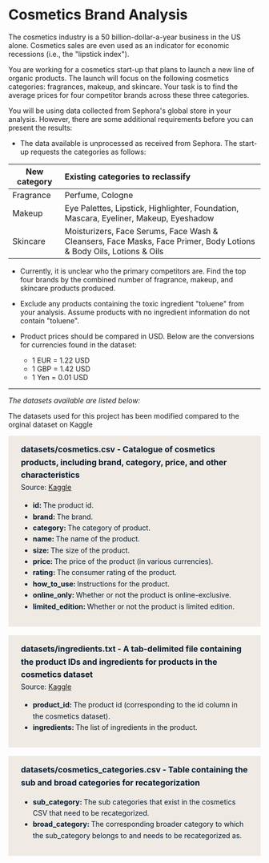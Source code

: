 # Cosmetics Brand Analysis
<p>The cosmetics industry is a 50 billion-dollar-a-year business in the US alone. Cosmetics sales are even used as an indicator for economic recessions (i.e., the "lipstick index").</p>
<p>You are working for a cosmetics start-up that plans to launch a new line of organic products. The launch will focus on the following cosmetics categories: fragrances, makeup, and skincare. Your task is to find the average prices for four competitor brands across these three categories. </p>
<p>You will be using data collected from Sephora's global store in your analysis. However, there are some additional requirements before you can present the results:</p>
<ul>
<li>The data available is unprocessed as received from Sephora. The start-up requests the categories as follows:</li>
</ul>
<table>
<thead>
<tr>
<th>New category</th>
<th style="text-align:left;">Existing categories to reclassify</th>
</tr>
</thead>
<tbody>
<tr>
<td>Fragrance</td>
<td style="text-align:left;">Perfume, Cologne</td>
</tr>
<tr>
<td>Makeup</td>
<td style="text-align:left;">Eye Palettes, Lipstick, Highlighter, Foundation, Mascara, Eyeliner, Makeup, Eyeshadow</td>
</tr>
<tr>
<td>Skincare</td>
<td style="text-align:left;">Moisturizers, Face Serums, Face Wash &amp; Cleansers, Face Masks, Face Primer, Body Lotions &amp; Body Oils,  Lotions &amp; Oils</td>
</tr>
</tbody>
</table>
<ul>
<li><p>Currently, it is unclear who the primary competitors are. Find the top four brands by the combined number of fragrance, makeup, and skincare products produced.</p></li>
<li><p>Exclude any products containing the toxic ingredient "toluene" from your analysis. Assume products with no ingredient information do not contain "toluene".</p></li>
<li><p>Product prices should be compared in USD. Below are the conversions for currencies found in the dataset:</p>
<ul>
<li>1 EUR = 1.22 USD</li>
<li>1 GBP = 1.42 USD</li>
<li>1 Yen = 0.01 USD</li></ul></li>
</ul>
<hr>
<p><em>The datasets available are listed below:</em></p>
<p> The datasets used for this project has been modified compared to the orginal dataset on Kaggle </p>
<div style="background-color: #efebe4; color: #05192d; text-align:left; vertical-align: middle; padding: 15px 25px 15px 25px; line-height: 1.6;">
    <div style="font-size:16px"><b>datasets/cosmetics.csv - Catalogue of cosmetics products, including brand, category, price, and other characteristics</b>
    </div>
    <div>Source: <a href="https://www.kaggle.com/raghadalharbi/all-products-available-on-sephora-website/version/1">Kaggle</a></div>
<ul>
    <li><b>id: </b>The product id.</li>
    <li><b>brand: </b>The brand.</li>
    <li><b>category: </b>The category of product.</li>
    <li><b>name: </b>The name of the product.</li>
    <li><b>size: </b>The size of the product.</li>
    <li><b>price: </b>The price of the product (in various currencies).</li>
    <li><b>rating: </b>The consumer rating of the product.</li>
    <li><b>how_to_use: </b>Instructions for the product.</li>
    <li><b>online_only: </b>Whether or not the product is online-exclusive.</li>
    <li><b>limited_edition: </b>Whether or not the product is limited edition.</li>
</ul>
    </div>
<div style="background-color: #efebe4; color: #05192d; text-align:left; vertical-align: middle; padding: 15px 25px 15px 25px; line-height: 1.6; margin-top: 17px;">
    <div style="font-size:16px"><b>datasets/ingredients.txt - A tab-delimited file containing the product IDs and ingredients for products in the cosmetics dataset</b>
    </div>
    <div>Source: <a href="https://www.kaggle.com/raghadalharbi/all-products-available-on-sephora-website/version/1">Kaggle</a></div>
<ul>
    <li><b>product_id: </b>The product id (corresponding to the id column in the cosmetics dataset).</li>
    <li><b>ingredients: </b>The list of ingredients in the product.</li> 
</ul>
    </div>
<div style="background-color: #efebe4; color: #05192d; text-align:left; vertical-align: middle; padding: 15px 25px 15px 25px; line-height: 1.6; margin-top: 17px;">
    <div style="font-size:16px"><b>datasets/cosmetics_categories.csv - Table containing the sub and broad categories for recategorization</b>
    </div>
<ul>
    <li><b>sub_category: </b>The sub categories that exist in the cosmetics CSV that need to be recategorized.</li>
    <li><b>broad_category: </b>The corresponding broader category to which the sub_category belongs to and needs to be recategorized as.</li> 
</ul>
    </div>